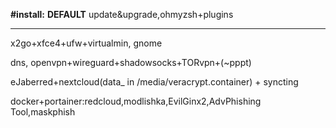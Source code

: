 **#install:**
**DEFAULT**
update&upgrade,ohmyzsh+plugins

****
x2go+xfce4+ufw+virtualmin, gnome 

dns, openvpn+wireguard+shadowsocks+TORvpn+(~pppt)

eJaberred+nextcloud(data_ in /media/veracrypt.container) + syncting

docker+portainer:redcloud,modlishka,EvilGinx2,AdvPhishing Tool,maskphish








